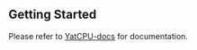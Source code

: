## Getting Started

Please refer to [YatCPU-docs](https://github.com/sysu-scc/YatCPU-docs) for documentation.